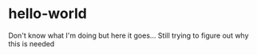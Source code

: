# hello-world
Don't know what I'm doing but here it goes...
Still trying to figure out why this is needed
